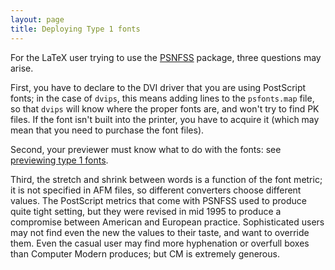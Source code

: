 ```yaml
---
layout: page
title: Deploying Type 1 fonts
---
```


For the LaTeX user trying to use the
[PSNFSS](./FAQ-usepsfont.html) package, three questions may arise.

First, you have to declare to the DVI driver that you are using
PostScript fonts; in the case of `dvips`, this means adding
lines to the `psfonts.map` file, so that `dvips` will know
where the proper fonts are, and won't try to find PK 
files.  If the font isn't built into the printer, you have to acquire
it (which may mean that you need to purchase the font files).

Second, your previewer must know what to do with the fonts: see
[previewing type 1 fonts](./FAQ-PSpreview.html).

Third, the stretch and shrink between words is a function of the
font metric; it is not specified in AFM files, so different converters
choose different values. The PostScript metrics that come with PSNFSS 
used to produce quite tight setting, but they were revised in mid 1995
to produce a compromise between American and European practice. 
Sophisticated users may not find even the new the values to their taste, and
want to override them. Even the casual user may find  more
hyphenation or overfull boxes than Computer Modern produces; but CM
is extremely generous. 

